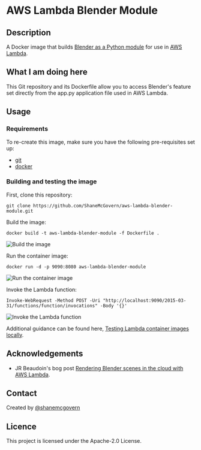 # AWS Lambda Blender Module

## Description
A Docker image that builds [Blender as a Python module](https://wiki.blender.org/wiki/Building_Blender/Other/BlenderAsPyModule) for use in [AWS Lambda](https://docs.aws.amazon.com/lambda/latest/dg/welcome.html).

## What I am doing here
This Git repository and its Dockerfile allow you to access Blender's feature set directly from the app.py application file used in AWS Lambda.

## Usage

### Requirements
To re-create this image, make sure you have the following pre-requisites set up:

* [git](https://git-scm.com/downloads)
* [docker](https://docs.docker.com/get-docker/)

### Building and testing the image

First, clone this repository:
```
git clone https://github.com/ShaneMcGovern/aws-lambda-blender-module.git
```

Build the image:
```
docker build -t aws-lambda-blender-module -f Dockerfile .
```
![Build the image](https://d3i68myn0yglbv.cloudfront.net/aws-lambda-blender-module_1.png)

Run the container image:
```
docker run -d -p 9090:8080 aws-lambda-blender-module
```
![Run the container image](https://d3i68myn0yglbv.cloudfront.net/aws-lambda-blender-module_2.png)

Invoke the Lambda function:
```
Invoke-WebRequest -Method POST -Uri "http://localhost:9090/2015-03-31/functions/function/invocations" -Body '{}'
```
![Invoke the Lambda function](https://d3i68myn0yglbv.cloudfront.net/aws-lambda-blender-module_3.png)

Additional guidance can be found here, [Testing Lambda container images locally](https://docs.aws.amazon.com/lambda/latest/dg/images-test.html).

## Acknowledgements
- JR Beaudoin's bog post [Rendering Blender scenes in the cloud with AWS Lambda](https://blog.theodo.com/2021/08/blender-serverless-lambda/).

## Contact
Created by [@shanemcgovern](https://shanemcgovern.github.io/)

## Licence
This project is licensed under the Apache-2.0 License.
